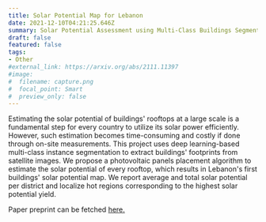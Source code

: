 ```yaml
---
title: Solar Potential Map for Lebanon
date: 2021-12-10T04:21:25.646Z
summary: Solar Potential Assessment using Multi-Class Buildings Segmentation from Aerial Images
draft: false
featured: false
tags:
- Other
#external_link: https://arxiv.org/abs/2111.11397
#image:
#  filename: capture.png
#  focal_point: Smart
#  preview_only: false
---
```

Estimating the solar potential of buildings' rooftops at a large scale is a fundamental step for every country to utilize its solar power efficiently. However, such estimation becomes time-consuming and costly if done through on-site measurements. This project uses deep learning-based multi-class instance segmentation to extract buildings' footprints from satellite images. We propose a photovoltaic panels placement algorithm to estimate the solar potential of every rooftop, which results in Lebanon's first buildings' solar potential map. We report average and total solar potential per district and localize hot regions corresponding to the highest solar potential yield.


Paper preprint can be fetched <a href="https://arxiv.org/abs/2111.11397" target="_blank">here.</a>